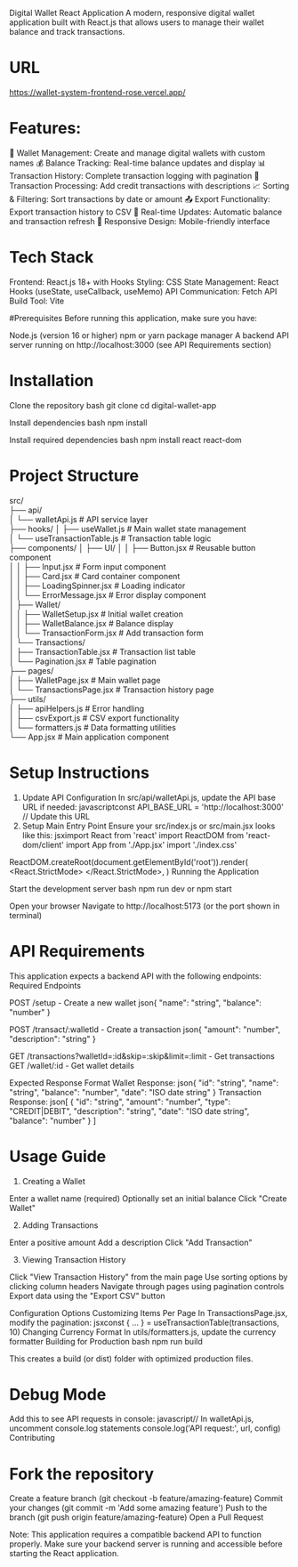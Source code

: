 Digital Wallet React Application
A modern, responsive digital wallet application built with React.js that allows users to manage their wallet balance and track transactions.

# URL
https://wallet-system-frontend-rose.vercel.app/

# Features:

🏦 Wallet Management: Create and manage digital wallets with custom names
💰 Balance Tracking: Real-time balance updates and display
📊 Transaction History: Complete transaction logging with pagination
🔄 Transaction Processing: Add credit transactions with descriptions
📈 Sorting & Filtering: Sort transactions by date or amount
📤 Export Functionality: Export transaction history to CSV
🔄 Real-time Updates: Automatic balance and transaction refresh
📱 Responsive Design: Mobile-friendly interface

# Tech Stack

Frontend: React.js 18+ with Hooks
Styling: CSS
State Management: React Hooks (useState, useCallback, useMemo)
API Communication: Fetch API
Build Tool: Vite

#Prerequisites
Before running this application, make sure you have:

Node.js (version 16 or higher)
npm or yarn package manager
A backend API server running on http://localhost:3000 (see API Requirements section)

# Installation

Clone the repository
bash git clone <repository-url>
cd digital-wallet-app

Install dependencies
bash npm install

Install required dependencies
bash npm install react react-dom

# Project Structure

src/ <br>
├── api/ <br>
│   └── walletApi.js          # API service layer <br>
├── hooks/
│   ├── useWallet.js          # Main wallet state management <br>
│   └── useTransactionTable.js # Transaction table logic <br>
├── components/
│   ├── UI/
│   │   ├── Button.jsx        # Reusable button component<br>
│   │   ├── Input.jsx         # Form input component <br>
│   │   ├── Card.jsx          # Card container component <br>
│   │   ├── LoadingSpinner.jsx # Loading indicator <br>
│   │   └── ErrorMessage.jsx  # Error display component <br>
│   ├── Wallet/<br>
│   │   ├── WalletSetup.jsx   # Initial wallet creation<br>
│   │   ├── WalletBalance.jsx # Balance display <br>
│   │   └── TransactionForm.jsx # Add transaction form <br>
│   └── Transactions/ <br>
│       ├── TransactionTable.jsx # Transaction list table <br>
│       └── Pagination.jsx    # Table pagination <br>
├── pages/ <br>
│   ├── WalletPage.jsx        # Main wallet page <br>
│   └── TransactionsPage.jsx  # Transaction history page <br>
├── utils/ <br>
│   ├── apiHelpers.js         # Error handling  <br>
│   ├── csvExport.js          # CSV export functionality <br>
│   └── formatters.js         # Data formatting utilities <br>
└── App.jsx                   # Main application component <br>

# Setup Instructions
1. Update API Configuration
In src/api/walletApi.js, update the API base URL if needed:
javascriptconst API_BASE_URL = 'http://localhost:3000' // Update this URL
2. Setup Main Entry Point
Ensure your src/index.js or src/main.jsx looks like this:
jsximport React from 'react'
import ReactDOM from 'react-dom/client'
import App from './App.jsx'
import './index.css'

ReactDOM.createRoot(document.getElementById('root')).render(
  <React.StrictMode>
    <App />
  </React.StrictMode>,
)
Running the Application

Start the development server
bash npm run dev
or
npm start

Open your browser
Navigate to http://localhost:5173 (or the port shown in terminal)

# API Requirements
This application expects a backend API with the following endpoints:
Required Endpoints

POST /setup - Create a new wallet
json{
  "name": "string",
  "balance": "number"
}

POST /transact/:walletId - Create a transaction
json{
  "amount": "number",
  "description": "string"
}

GET /transactions?walletId=:id&skip=:skip&limit=:limit - Get transactions
GET /wallet/:id - Get wallet details

Expected Response Format
Wallet Response:
json{
  "id": "string",
  "name": "string",
  "balance": "number",
  "date": "ISO date string"
}
Transaction Response:
json[
  {
    "id": "string",
    "amount": "number",
    "type": "CREDIT|DEBIT",
    "description": "string",
    "date": "ISO date string",
    "balance": "number"
  }
]

# Usage Guide
1. Creating a Wallet

Enter a wallet name (required)
Optionally set an initial balance
Click "Create Wallet"

2. Adding Transactions

Enter a positive amount
Add a description
Click "Add Transaction"

3. Viewing Transaction History

Click "View Transaction History" from the main page
Use sorting options by clicking column headers
Navigate through pages using pagination controls
Export data using the "Export CSV" button

Configuration Options
Customizing Items Per Page
In TransactionsPage.jsx, modify the pagination:
jsxconst { ... } = useTransactionTable(transactions, 10)
Changing Currency Format
In utils/formatters.js, update the currency formatter
Building for Production
bash npm run build

This creates a build (or dist) folder with optimized production files.

# Debug Mode
Add this to see API requests in console:
javascript// In walletApi.js, uncomment console.log statements
console.log('API request:', url, config)
Contributing

# Fork the repository
Create a feature branch (git checkout -b feature/amazing-feature)
Commit your changes (git commit -m 'Add some amazing feature')
Push to the branch (git push origin feature/amazing-feature)
Open a Pull Request

Note: This application requires a compatible backend API to function properly. Make sure your backend server is running and accessible before starting the React application.
